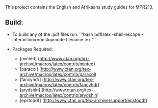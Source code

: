 This project contains the English and Afrikaans study guides for MPR213.


Build:
------
- To build any of the .pdf files run:
'''bash
pdflatex -shell-escape -interaction=nonstopmode filename.tex
'''

- Packages Required:
    - [minted] (http://www.ctan.org/tex-archive/macros/latex/contrib/minted)
    - [paracol] (http://www.ctan.org/tex-archive/macros/latex/contrib/paracol)
    - [fancyhdr] (http://www.ctan.org/tex-archive/macros/latex/contrib/fancyhdr)
    - [arydshln] (http://www.ctan.org/tex-archive/macros/latex/contrib/arydshln)
    - [epstopdf] (http://www.ctan.org/tex-archive/support/epstopdf)
